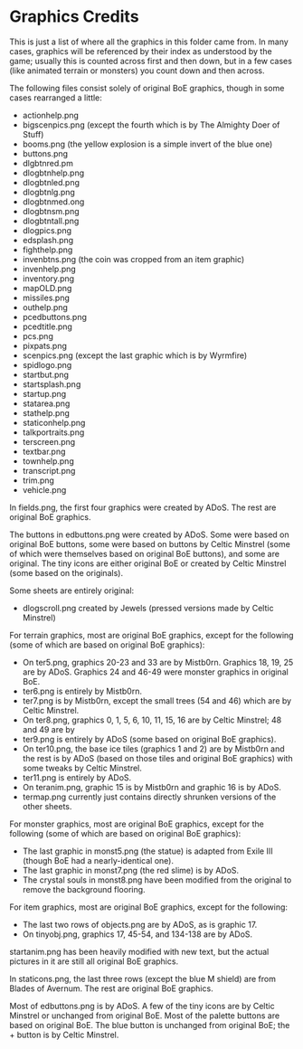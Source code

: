 Graphics Credits
================

This is just a list of where all the graphics in this folder came from. In many cases,
graphics will be referenced by their index as understood by the game; usually this is
counted across first and then down, but in a few cases (like animated terrain or monsters)
you count down and then across.

The following files consist solely of original BoE graphics, though in some cases
rearranged a little:

- actionhelp.png
- bigscenpics.png (except the fourth which is by The Almighty Doer of Stuff)
- booms.png (the yellow explosion is a simple invert of the blue one)
- buttons.png
- dlgbtnred.pm
- dlogbtnhelp.png
- dlogbtnled.png
- dlogbtnlg.png
- dlogbtnmed.ong
- dlogbtnsm.png
- dlogbtntall.png
- dlogpics.png
- edsplash.png
- fighthelp.png
- invenbtns.png (the coin was cropped from an item graphic)
- invenhelp.png
- inventory.png
- mapOLD.png
- missiles.png
- outhelp.png
- pcedbuttons.png
- pcedtitle.png
- pcs.png
- pixpats.png
- scenpics.png (except the last graphic which is by Wyrmfire)
- spidlogo.png
- startbut.png
- startsplash.png
- startup.png
- statarea.png
- stathelp.png
- staticonhelp.png
- talkportraits.png
- terscreen.png
- textbar.png
- townhelp.png
- transcript.png
- trim.png
- vehicle.png

In fields.png, the first four graphics were created by ADoS.
The rest are original BoE graphics.

The buttons in edbuttons.png were created by ADoS. Some were based on original BoE
buttons, some were based on buttons by Celtic Minstrel (some of which were themselves
based on original BoE buttons), and some are original. The tiny icons are either original
BoE or created by Celtic Minstrel (some based on the originals).

Some sheets are entirely original:

- dlogscroll.png created by Jewels (pressed versions made by Celtic Minstrel)

For terrain graphics, most are original BoE graphics, except for the following (some of
which are based on original BoE graphics):

- On ter5.png, graphics 20-23 and 33 are by Mistb0rn. Graphics 18, 19, 25 are by ADoS.
Graphics 24 and 46-49 were monster graphics in original BoE.
- ter6.png is entirely by Mistb0rn.
- ter7.png is by Mistb0rn, except the small trees (54 and 46) which are by Celtic
Minstrel.
- On ter8.png, graphics 0, 1, 5, 6, 10, 11, 15, 16 are by Celtic Minstrel; 48 and 49 are
by
- ter9.png is entirely by ADoS (some based on original BoE graphics).
- On ter10.png, the base ice tiles (graphics 1 and 2) are by Mistb0rn and the rest is by
ADoS (based on those tiles and original BoE graphics) with some tweaks by Celtic Minstrel.
- ter11.png is entirely by ADoS.
- On teranim.png, graphic 15 is by Mistb0rn and graphic 16 is by ADoS.
- termap.png currently just contains directly shrunken versions of the other sheets.

For monster graphics, most are original BoE graphics, except for the following (some of
which are based on original BoE graphics):

- The last graphic in monst5.png (the statue) is adapted from Exile III (though BoE had a
nearly-identical one).
- The last graphic in monst7.png (the red slime) is by ADoS.
- The crystal souls in monst8.png have been modified from the original to remove the
background flooring.

For item graphics, most are original BoE graphics, except for the following:

- The last two rows of objects.png are by ADoS, as is graphic 17.
- On tinyobj.png, graphics 17, 45-54, and 134-138 are by ADoS.

startanim.png has been heavily modified with new text, but the actual pictures in it are
still all original BoE graphics.

In staticons.png, the last three rows (except the blue M shield) are from Blades of
Avernum.
The rest are original BoE graphics.

Most of edbuttons.png is by ADoS. A few of the tiny icons are by Celtic Minstrel or
unchanged from original BoE. Most of the palette buttons are based on original BoE. The
blue button is unchanged from original BoE; the + button is by Celtic Minstrel.
